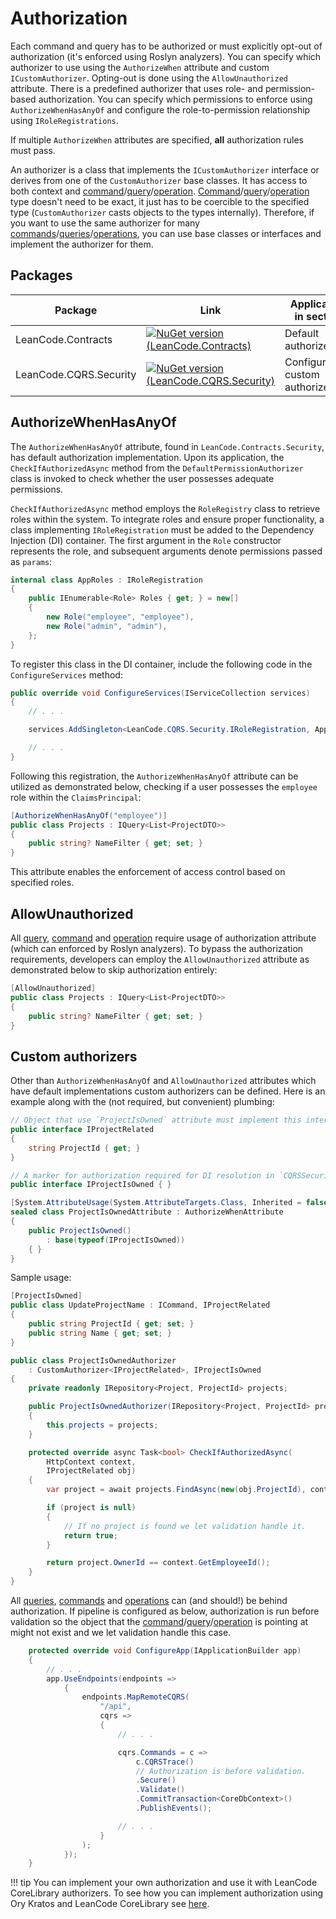 # Authorization

Each command and query has to be authorized or must explicitly opt-out of authorization (it's enforced using Roslyn analyzers). You can specify which authorizer to use using the `AuthorizeWhen` attribute and custom `ICustomAuthorizer`. Opting-out is done using the `AllowUnauthorized` attribute. There is a predefined authorizer that uses role- and permission-based authorization. You can specify which permissions to enforce using `AuthorizeWhenHasAnyOf` and configure the role-to-permission relationship using `IRoleRegistrations`.

If multiple `AuthorizeWhen` attributes are specified, **all** authorization rules must pass.

An authorizer is a class that implements the `ICustomAuthorizer` interface or derives from one of the `CustomAuthorizer` base classes. It has access to both context and [command]/[query]/[operation]. [Command]/[query]/[operation] type doesn't need to be exact, it just has to be coercible to the specified type (`CustomAuthorizer` casts objects to the types internally). Therefore, if you want to use the same authorizer for many [commands]/[queries]/[operations], you can use base classes or interfaces and implement the authorizer for them.

## Packages

| Package | Link | Application in section |
| --- | ----------- | ----------- |
| LeanCode.Contracts | [![NuGet version (LeanCode.Contracts)](https://img.shields.io/nuget/vpre/LeanCode.Contracts.svg?style=flat-square&logo=nuget)](https://www.nuget.org/packages/LeanCode.Contracts) | Default authorizers |
| LeanCode.CQRS.Security | [![NuGet version (LeanCode.CQRS.Security)](https://img.shields.io/nuget/vpre/LeanCode.CQRS.Security.svg?style=flat-square&logo=nuget)](https://www.nuget.org/packages/LeanCode.CQRS.Security) | Configuration, custom authorizers |

## AuthorizeWhenHasAnyOf

The `AuthorizeWhenHasAnyOf` attribute, found in `LeanCode.Contracts.Security`, has default authorization implementation. Upon its application, the `CheckIfAuthorizedAsync` method from the `DefaultPermissionAuthorizer` class is invoked to check whether the user possesses adequate permissions.

`CheckIfAuthorizedAsync` method employs the `RoleRegistry` class to retrieve roles within the system. To integrate roles and ensure proper functionality, a class implementing `IRoleRegistration` must be added to the Dependency Injection (DI) container. The first argument in the `Role` constructor represents the role, and subsequent arguments denote permissions passed as `params`:

```csharp
internal class AppRoles : IRoleRegistration
{
    public IEnumerable<Role> Roles { get; } = new[]
    {
        new Role("employee", "employee"),
        new Role("admin", "admin"),
    };
}
```

To register this class in the DI container, include the following code in the `ConfigureServices` method:

```csharp
public override void ConfigureServices(IServiceCollection services)
{
    // . . .

    services.AddSingleton<LeanCode.CQRS.Security.IRoleRegistration, AppRoles>();

    // . . .
}

```

Following this registration, the `AuthorizeWhenHasAnyOf` attribute can be utilized as demonstrated below, checking if a user possesses the `employee` role within the `ClaimsPrincipal`:

```csharp
[AuthorizeWhenHasAnyOf("employee")]
public class Projects : IQuery<List<ProjectDTO>>
{
    public string? NameFilter { get; set; }
}
```

This attribute enables the enforcement of access control based on specified roles.

## AllowUnauthorized
<!-- TODO: add link to analyzers section when it's ready -->
All [query], [command] and [operation] require usage of authorization attribute (which can enforced by Roslyn analyzers). To bypass the authorization requirements, developers can employ the `AllowUnauthorized` attribute as demonstrated below to skip authorization entirely:

```csharp
[AllowUnauthorized]
public class Projects : IQuery<List<ProjectDTO>>
{
    public string? NameFilter { get; set; }
}
```

## Custom authorizers

Other than `AuthorizeWhenHasAnyOf` and `AllowUnauthorized` attributes which have default implementations custom authorizers can be defined. Here is an example along with the (not required, but convenient) plumbing:

```csharp
// Object that use `ProjectIsOwned` attribute must implement this interface.
public interface IProjectRelated
{
    string ProjectId { get; }
}

// A marker for authorization required for DI resolution in `CQRSSecurityMiddleware`.
public interface IProjectIsOwned { }

[System.AttributeUsage(System.AttributeTargets.Class, Inherited = false, AllowMultiple = false)]
sealed class ProjectIsOwnedAttribute : AuthorizeWhenAttribute
{
    public ProjectIsOwned()
        : base(typeof(IProjectIsOwned))
    { }
}
```

Sample usage:

```csharp
[ProjectIsOwned]
public class UpdateProjectName : ICommand, IProjectRelated
{
    public string ProjectId { get; set; }
    public string Name { get; set; }
}

public class ProjectIsOwnedAuthorizer
    : CustomAuthorizer<IProjectRelated>, IProjectIsOwned
{
    private readonly IRepository<Project, ProjectId> projects;

    public ProjectIsOwnedAuthorizer(IRepository<Project, ProjectId> projects)
    {
        this.projects = projects;
    }

    protected override async Task<bool> CheckIfAuthorizedAsync(
        HttpContext context,
        IProjectRelated obj)
    {
        var project = await projects.FindAsync(new(obj.ProjectId), context.RequestAborted);

        if (project is null)
        {
            // If no project is found we let validation handle it.
            return true;
        }

        return project.OwnerId == context.GetEmployeeId();
    }
}
```

All [queries], [commands] and [operations] can (and should!) be behind authorization. If pipeline is configured as below, authorization is run before validation so the object that the [command]/[query]/[operation] is pointing at might not exist and we let validation handle this case.

```csharp
    protected override void ConfigureApp(IApplicationBuilder app)
    {
        // . . .
        app.UseEndpoints(endpoints =>
            {
                endpoints.MapRemoteCQRS(
                    "/api",
                    cqrs =>
                    {
                        // . . .

                        cqrs.Commands = c =>
                            c.CQRSTrace()
                            // Authorization is before validation.
                            .Secure()
                            .Validate()
                            .CommitTransaction<CoreDbContext>()
                            .PublishEvents();

                        // . . .
                    }
                );
            });
    }
```

!!! tip
    You can implement your own authorization and use it with LeanCode CoreLibrary authorizers. To see how you can implement authorization using Ory Kratos and LeanCode CoreLibrary see [here](../../external_integrations/authorization_ory_kratos/index.md).

[query]: ../query/index.md
[command]: ../command/index.md
[operation]: ../operation/index.md
[commands]: ../command/index.md
[queries]: ../query/index.md
[operations]: ../operation/index.md
